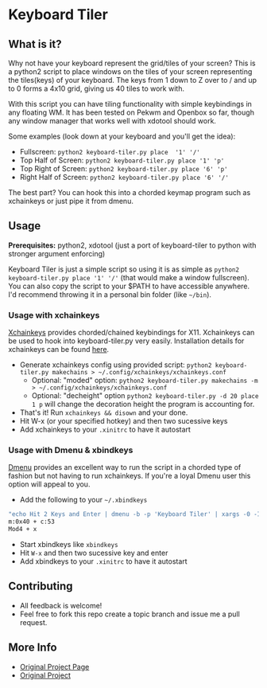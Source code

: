 Keyboard Tiler
===================
What is it?
-----------
Why not have your keyboard represent the grid/tiles of your screen? This is a python2 script to place windows on the tiles of your screen representing the tiles(keys) of your keyboard. The keys from 1 down to Z over to / and up to 0 forms a 4x10 grid, giving us 40 tiles to work with.

With this script you can have tiling functionality with simple keybindings in any floating WM. It has been tested on Pekwm and Openbox so far, though any window manager that works well with xdotool should work.

Some examples (look down at your keyboard and you'll get the idea):
- Fullscreen: `python2 keyboard-tiler.py place  '1' '/'`
- Top Half of Screen: `python2 keyboard-tiler.py place '1' 'p'`
- Top Right of Screen: `python2 keyboard-tiler.py place '6' 'p'`
- Right Half of Screen: `python2 keyboard-tiler.py place '6' '/'`

The best part? You can hook this into a chorded keymap program such as xchainkeys or just pipe it from dmenu.


Usage
-----

**Prerequisites:** python2, xdotool (just a port of keyboard-tiler to python with stronger argument enforcing)

Keyboard Tiler is just a simple script so using it is as simple as ```python2 keyboard-tiler.py place '1' '/'``` (that would make a window fullscreen). You
can
also copy the script to your $PATH to have accessible anywhere. I'd recommend throwing it in a personal bin folder (like ```~/bin```).

### Usage with xchainkeys
[Xchainkeys](http://code.google.com/p/xchainkeys/) provides chorded/chained keybindings for X11. Xchainkeys can be used to hook into keyboard-tiler.py very easily. Installation details for xchainkeys can be found [here](http://code.google.com/p/xchainkeys/).

- Generate xchainkeys config using provided script: ```python2 keyboard-tiler.py makechains > ~/.config/xchainkeys/xchainkeys.conf```
	* Optional: "moded" option: ```python2 keyboard-tiler.py makechains -m > ~/.config/xchainkeys/xchainkeys.conf```
	* Optional: "decheight" option ```python2 keyboard-tiler.py -d 20 place 1 p``` will change the decoration height the program is accounting for.
- That's it! Run ```xchainkeys && disown``` and your done.
- Hit W-x (or your specified hotkey) and then two sucessive keys
- Add xchainkeys to your ```.xinitrc``` to have it autostart


### Usage with Dmenu & xbindkeys
[Dmenu](http://tools.suckless.org/dmenu/) provides an excellent way to run the script in a chorded type of fashion but not having to run xchainkeys. If you're a loyal Dmenu user this option will appeal to you.

- Add the following to your ```~/.xbindkeys```


``` bash
"echo Hit 2 Keys and Enter | dmenu -b -p 'Keyboard Tiler' | xargs -0 -I KEYS python2 ~/bin/keyboard-tiler.py 'KEYS'"
m:0x40 + c:53
Mod4 + x
```
- Start xbindkeys like ```xbindkeys```
- Hit ```W-x``` and then two sucessive key and enter
- Add xbindkeys to your ```.xinitrc``` to have it autostart

Contributing
------------
- All feedback is welcome!
- Feel free to fork this repo create a topic branch and issue me a pull request.

More Info
---------
- [Original Project Page](http://userbound.com/projects/keyboard-tiler)
- [Original Project](https://github.com/mil/keyboard-tiler)

